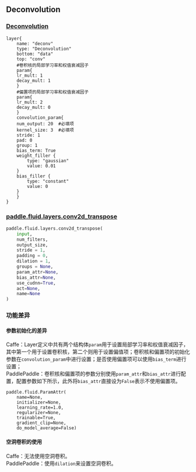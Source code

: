 ## Deconvolution


### [Deconvolution](http://caffe.berkeleyvision.org/tutorial/layers/deconvolution.html)
```
layer{
    name: "deconv"
    type: "Deconvolution"
    bottom: "data"
    top: "conv"
    #卷积核的局部学习率和权值衰减因子
    param{
	lr_mult: 1
	decay_mult: 1
    }
    #偏置项的局部学习率和权值衰减因子
    param{
	lr_mult: 2
	decay_mult: 0
    }
    convolution_param{
	num_output: 20	#必填项
	kernel_size: 3	#必填项
	stride: 1
	pad: 0
	group: 1
	bias_term: True
	weight_filler {
	    type: "gaussian"
	    value: 0.01
	}
	bias_filler {
	    type: "constant"
	    value: 0
	}
    }
}
```


### [paddle.fluid.layers.conv2d_transpose](http://paddlepaddle.org/documentation/docs/zh/1.3/api_cn/layers_cn.html#permalink-46-conv2d_transpose)
```python
paddle.fluid.layers.conv2d_transpose(
    input,
    num_filters,
    output_size,
    stride = 1,
    padding = 0,
    dilation = 1,
    groups = None,
    param_attr=None,
    bias_attr=None,
    use_cudnn=True,
    act=None,
    name=None
)
```  

### 功能差异
#### 参数初始化的差异
Caffe：Layer定义中共有两个结构体`param`用于设置局部学习率和权值衰减因子，其中第一个用于设置卷积核，第二个则用于设置偏值项；卷积核和偏置项的初始化参数在`convolution_param`中进行设置；是否使用偏置项可以使用`bias_term`进行设置；  
PaddlePaddle：卷积核和偏置项的参数分别使用`param_attr`和`bias_attr`进行配置，配置参数如下所示，此外将`bias_attr`直接设为`False`表示不使用偏置项。
```
paddle.fluid.ParamAttr(
    name=None, 
    initializer=None, 
    learning_rate=1.0, 
    regularizer=None, 
    trainable=True, 
    gradient_clip=None, 
    do_model_average=False)
```
#### 空洞卷积的使用
Caffe：无法使用空洞卷积。                  
PaddlePaddle：使用`dilation`来设置空洞卷积。
